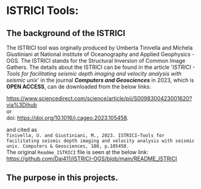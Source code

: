 # ISTRICI Tools: 

## The background of the ISTRICI 

The ISTRICI tool was orginally produced by Umberta Tinivella and Michela Giustiniani at National institute of Oceanography and Applied Geophysics - OGS. 
The ISTRICI stands for the Structural Inversion of Common Image Gathers. The details about the ISTRICI can be found in the article '*ISTRICI - Tools for facilitating 
seismic depth imaging and velocity analysis with seismic unix*' in the journal ***Computers and Geosciences*** in 2023, which is **OPEN ACCESS**, can de downloaded from 
the below links:  

https://www.sciencedirect.com/science/article/pii/S0098300423001620?via%3Dihub  
or  
doi: https://doi.org/10.1016/j.cageo.2023.105458.  

and cited as   
`
Tinivella, U. and Giustiniani, M., 2023. ISTRICI–Tools for facilitating seismic depth imaging and velocity analysis with seismic unix. Computers & Geosciences, 180, p.105458.  
`  
The original `Readme_ISTRICI` file is seen at the below link: https://github.com/Dai411/ISTRICI-OGS/blob/main/README_ISTRICI  

## The purpose in this projects.  






